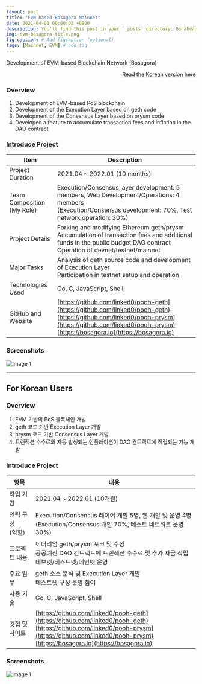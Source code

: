 ```yaml
---
layout: post
title: "EVM based Bosagora Mainnet"
date: 2021-04-01 00:00:02 +0900
description: You’ll find this post in your `_posts` directory. Go ahead and edit it and re-build the site to see your changes. # Add post description (optional)
img: evm-bosagora-title.png
fig-caption: # Add figcaption (optional)
tags: [Mainnet, EVM] # add tag
---
```

Development of EVM-based Blockchain Network (Bosagora)

<div style="text-align: right;">
    <a href="#for-korean-users">Read the Korean version here</a> 
</div>

### Overview
1. Development of EVM-based PoS blockchain
2. Development of the Execution Layer based on geth code
3. Development of the Consensus Layer based on prysm code
4. Developed a feature to accumulate transaction fees and inflation in the DAO contract

### Introduce Project

| Item                     | Description                                                                                                                                                                                                      |
|--------------------------| ---------------------------------------------------------------------------------------------------------------------------------------------------------------------------------------------------------------- |
| Project Duration         | 2021.04 ~ 2022.01 (10 months)                                                                                                                                                                                    |
| Team Composition<br>(My Role) | Execution/Consensus layer development: 5 members, Web Development/Operations: 4 members <br>  (Execution/Consensus development: 70%, Test network operation: 30%)                                                |
| Project Details          | Forking and modifying Ethereum geth/prysm <br> Accumulation of transaction fees and additional funds in the public budget DAO contract <br> Operation of devnet/testnet/mainnet                                  |
| Major Tasks      | Analysis of geth source code and development of Execution Layer <br> Participation in testnet setup and operation                                                                                                |
| Technologies Used        | Go, C, JavaScript, Shell                                                                                                                                                                                         |
| GitHub and Website       | [https://github.com/linked0/pooh-geth](https://github.com/linked0/pooh-geth) <br> [https://github.com/linked0/pooh-prysm](https://github.com/linked0/pooh-prysm) <br> [https://bosagora.io](https://bosagora.io) |

### Screenshots
![Image 1]({{site.baseurl}}/assets/img/evm-bosagora-1.png)

---
## For Korean Users

### Overview
1. EVM 기반의 PoS 블록체인 개발
2. geth 코드 기반 Execution Layer 개발
3. prysm 코드 기반 Consensus Layer 개발
4. 트랜잭션 수수료와 자동 발생되는 인플레이션이 DAO 컨트랙트에 적립되는 기능 개발

### Introduce Project

| 항목         | 내용                                                                                                                                                                                                            |
|------------| --------------------------------------------------------------------------------------------------------------------------------------------------------------------------------------------------------------- |
| 작업 기간      | 2021.04 ~ 2022.01 (10개월)                                                                                                                                                                                      |
| 인력 구성<br>(역할)  | Execution/Consensus 레이어 개발 5명, 웹 개발 및 운영 4명<br>(Execution/Consensus 개발 70%, 테스트 네트워크 운영 30%)                                                                                                |
| 프로젝트 내용    | 이더리엄 geth/prysm 포크 및 수정 <br> 공공예산 DAO 컨트랙트에 트랜잭션 수수료 및 추가 자금 적립 <br> 데브넷/테스트넷/메인넷 운영                                                                                 |
| 주요 업무  | geth 소스 분석 및 Execution Layer 개발 <br> 테스트넷 구성 운영 참여                                                                                                                                             |
| 사용 기술      | Go, C, JavaScript, Shell                                                                                                                                                                                        |
| 깃헙 및 사이트   | [https://github.com/linked0/pooh-geth](https://github.com/linked0/pooh-geth) <br> [https://github.com/linked0/pooh-prysm](https://github.com/linked0/pooh-prysm) <br> [https://bosagora.io](https://bosagora.io) |


### Screenshots
![Image 1]({{site.baseurl}}/assets/img/evm-bosagora-1.png)


